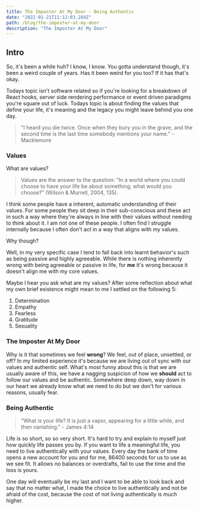 ```yaml
---
title: The Imposter At My Door - Being Authentic
date: "2022-01-21T11:12:03.284Z"
path: /blog/the-imposter-at-my-door
description: "The Imposter At My Door"
---
```


## Intro

So, it's been a while huh? I know, I know. You gotta understand though, it's been a weird couple of years. Has it been weird for you too? If it has that's okay.

Todays topic isn't software related so if you're looking for a breakdown of React hooks, server side rendering performance or event driven paradigms you're square out of luck. Todays topic is about finding the values that define your life, it's meaning and the legacy you might leave behind you one day.

> "I heard you die twice. Once when they bury you in the grave, and the second time is the last time somebody mentions your name." - Macklemore

### Values

What are values?

> Values are the answer to the question: “In a world where you could choose to have your life be about something, what would you choose?” (Wilson & Murrell, 2004, 135).

I think some people have a inherent, automatic understanding of their values. For some people they sit deep in their sub-conscious and these act in such a way where they're always in line with their values without needing to think about it. I am not one of these people. I often find I struggle internally because I often don't act in a way that aligns with my values.

Why though?

Well, in my very specific case I tend to fall back into learnt behavior's such as being passive and highly agreeable. While there is nothing inherently wrong with being agreeable or passive in life, for **me** it's wrong because it doesn't align me with my core values.

Maybe I hear you ask what are my values? After some reflection about what my own brief existence might mean to me I settled on the following 5:

1. Determination
2. Empathy
3. Fearless
4. Gratitude
5. Sexuality

### The Imposter At My Door

Why is it that sometimes we feel **wrong**? We feel, out of place, unsettled, or off? In my limited experience it's because we are living out of sync with our values and authentic self. What's most funny about this is that we are usually aware of this, we have a nagging suspicion of how we **should** act to follow our values and be authentic. Somewhere deep down, way down in our heart we already know what we need to do but we don't for various reasons, usually fear.

### Being Authentic

> "What is your life? It is just a vapor, appearing for a little while, and then vanishing." - James 4:14

Life is so short, so so very short. It's hard to try and explain to myself just how quickly life passes you by. If you want to life a meaningful life, you need to live authentically with your values. Every day the bank of time opens a new account for you and for me, 86400 seconds for us to use as we see fit. It allows no balances or overdrafts, fail to use the time and the loss is yours.

One day will eventually be my last and I want to be able to look back and say that no matter what, I made the choice to live authentically and not be afraid of the cost, because the cost of not living authentically is much higher.
